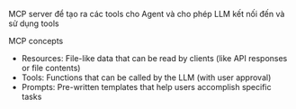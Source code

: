 MCP server để tạo ra các tools cho Agent và cho phép LLM kết nối đến và sử dụng tools

MCP concepts
- Resources: File-like data that can be read by clients (like API responses or file contents)
- Tools: Functions that can be called by the LLM (with user approval)
- Prompts: Pre-written templates that help users accomplish specific tasks